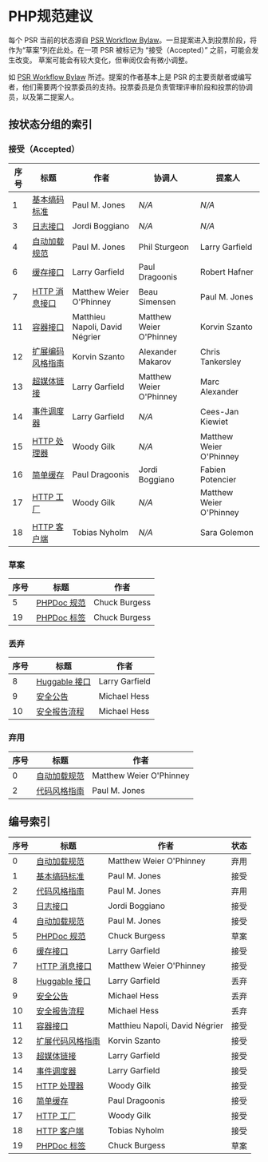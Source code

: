 # PHP规范建议

每个 PSR 当前的状态源自 [PSR Workflow Bylaw][workflow]。一旦提案进入到投票阶段，将作为“草案”列在此处。在一项 PSR 被标记为 “接受（Accepted）” 之前，可能会发生改变。 草案可能会有较大变化，但审阅仅会有微小调整。

如 [PSR Workflow Bylaw][workflow] 所述。提案的作者基本上是 PSR 的主要贡献者或编写者，他们需要两个投票委员的支持。投票委员是负责管理评审阶段和投票的协调员，以及第二提案人。

## 按状态分组的索引

### 接受（Accepted）

| 序号 | 标题                | 作者                             | 协调人                     | 提案人                     |
|----|-------------------|--------------------------------|-------------------------|-------------------------|
| 1  | [基本缟码标准][psr1]    | Paul M. Jones                  | _N/A_                   | _N/A_                   |
| 3  | [日志接口][psr3]      | Jordi Boggiano                 | _N/A_                   | _N/A_                   |
| 4  | [自动加载规范][psr4]    | Paul M. Jones                  | Phil Sturgeon           | Larry Garfield          |
| 6  | [缓存接口][psr6]      | Larry Garfield                 | Paul Dragoonis          | Robert Hafner           |
| 7  | [HTTP 消息接口][psr7] | Matthew Weier O'Phinney        | Beau Simensen           | Paul M. Jones           |
| 11 | [容器接口][psr11]     | Matthieu Napoli, David Négrier | Matthew Weier O'Phinney | Korvin Szanto           |
| 12 | [扩展编码风格指南][psr12] | Korvin Szanto                  | Alexander Makarov       | Chris Tankersley        |
| 13 | [超媒体链接][psr13]    | Larry Garfield                 | Matthew Weier O'Phinney | Marc Alexander          |
| 14 | [事件调度器][psr14]    | Larry Garfield                 | _N/A_                   | Cees-Jan Kiewiet        |
| 15 | [HTTP 处理器][psr15] | Woody Gilk                     | _N/A_                   | Matthew Weier O'Phinney |
| 16 | [简单缓存][psr16]     | Paul Dragoonis                 | Jordi Boggiano          | Fabien Potencier        |
| 17 | [HTTP 工厂][psr17]  | Woody Gilk                     | _N/A_                   | Matthew Weier O'Phinney |
| 18 | [HTTP 客户端][psr18] | Tobias Nyholm                  | _N/A_                   | Sara Golemon            |

### 草案

| 序号 | 标题                 | 作者            |
|----|--------------------|---------------|
| 5  | [PHPDoc 规范][psr5]  | Chuck Burgess |
| 19 | [PHPDoc 标签][psr19] | Chuck Burgess |

### 丢弃

| 序号 | 标题                  | 作者             |
|----|---------------------|----------------|
| 8  | [Huggable 接口][psr8] | Larry Garfield |
| 9  | [安全公告][psr9]        | Michael Hess   |
| 10 | [安全报告流程][psr10]     | Michael Hess   |

### 弃用

| 序号 | 标题             | 作者                      |
|----|----------------|-------------------------|
| 0  | [自动加载规范][psr0] | Matthew Weier O'Phinney |
| 2  | [代码风格指南][psr2] | Paul M. Jones           |

## 编号索引

| 序号 | 标题                  | 作者                             | 状态 |
|----|---------------------|--------------------------------|----|
| 0  | [自动加载规范][psr0]      | Matthew Weier O'Phinney        | 弃用 |
| 1  | [基本缟码标准][psr1]      | Paul M. Jones                  | 接受 |
| 2  | [代码风格指南][psr2]      | Paul M. Jones                  | 弃用 |
| 3  | [日志接口][psr3]        | Jordi Boggiano                 | 接受 |
| 4  | [自动加载规范][psr4]      | Paul M. Jones                  | 接受 |
| 5  | [PHPDoc 规范][psr5]   | Chuck Burgess                  | 草案 |
| 6  | [缓存接口][psr6]        | Larry Garfield                 | 接受 |
| 7  | [HTTP 消息接口][psr7]   | Matthew Weier O'Phinney        | 接受 |
| 8  | [Huggable 接口][psr8] | Larry Garfield                 | 丢弃 |
| 9  | [安全公告][psr9]        | Michael Hess                   | 丢弃 |
| 10 | [安全报告流程][psr10]     | Michael Hess                   | 丢弃 |
| 11 | [容器接口][psr11]       | Matthieu Napoli, David Négrier | 接受 |
| 12 | [扩展代码风格指南][psr12]   | Korvin Szanto                  | 接受 |
| 13 | [超媒体链接][psr13]      | Larry Garfield                 | 接受 |
| 14 | [事件调度器][psr14]      | Larry Garfield                 | 接受 |
| 15 | [HTTP 处理器][psr15]   | Woody Gilk                     | 接受 |
| 16 | [简单缓存][psr16]       | Paul Dragoonis                 | 接受 |
| 17 | [HTTP 工厂][psr17]    | Woody Gilk                     | 接受 |
| 18 | [HTTP 客户端][psr18]   | Tobias Nyholm                  | 接受 |
| 19 | [PHPDoc 标签][psr19]  | Chuck Burgess                  | 草案 |

[workflow]: https://github.com/Liuxingwei/fig-standards/tree/master/bylaws/002-psr-workflow.md
[psr0]: https://github.com/Liuxingwei/fig-standards/tree/master/accepted/PSR-0.md
[psr1]: https://github.com/Liuxingwei/fig-standards/tree/master/accepted/PSR-1-basic-coding-standard.md
[psr2]: https://github.com/Liuxingwei/fig-standards/tree/master/accepted/PSR-2-coding-style-guide.md
[psr3]: https://github.com/Liuxingwei/fig-standards/tree/master/accepted/PSR-3-logger-interface.md
[psr4]: https://github.com/Liuxingwei/fig-standards/tree/master/accepted/PSR-4-autoloader-meta.md
[psr5]: https://github.com/Liuxingwei/fig-standards/tree/master/proposed/phpdoc.md
[psr6]: https://github.com/Liuxingwei/fig-standards/tree/master/accepted/PSR-6-cache.md
[psr7]: https://github.com/Liuxingwei/fig-standards/tree/master/accepted/PSR-7-http-message.md
[psr8]: https://github.com/Liuxingwei/fig-standards/tree/master/proposed/psr-8-hug/
[psr9]: https://github.com/Liuxingwei/fig-standards/tree/master/proposed/security-disclosure-publication.md
[psr10]: https://github.com/Liuxingwei/fig-standards/tree/master/proposed/security-reporting-process.md
[psr11]: https://github.com/Liuxingwei/fig-standards/tree/master/accepted/PSR-11-container.md
[psr12]: https://github.com/Liuxingwei/fig-standards/tree/master/accepted/PSR-12-extended-coding-style-guide.md
[psr13]: https://github.com/Liuxingwei/fig-standards/tree/master/accepted/PSR-13-links.md
[psr14]: https://github.com/Liuxingwei/fig-standards/tree/master/accepted/PSR-14-event-dispatcher.md
[psr15]: https://github.com/Liuxingwei/fig-standards/tree/master/accepted/PSR-15-request-handlers.md
[psr16]: https://github.com/Liuxingwei/fig-standards/tree/master/accepted/PSR-16-simple-cache.md
[psr17]: https://github.com/Liuxingwei/fig-standards/tree/master/accepted/PSR-17-http-factory.md
[psr18]: https://github.com/Liuxingwei/fig-standards/tree/master/accepted/PSR-18-http-client.md
[psr19]: https://github.com/Liuxingwei/fig-standards/tree/master/proposed/phpdoc-tags.md

